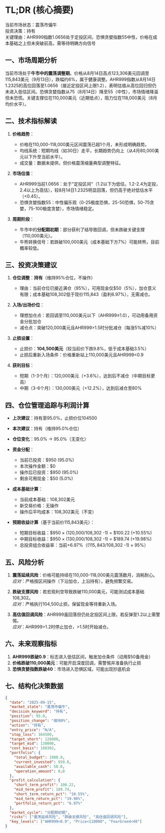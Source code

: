 # TL;DR (核心摘要)
当前市场状态：震荡市偏牛  
投资决策：持有  
关键理由：AHR999指数1.0656处于定投区间，恐惧贪婪指数55中性，价格在成本基础之上但未突破前高，需等待明确方向信号  

## 一、市场周期分析  
当前市场处于**牛市中的震荡调整期**。价格从8月14日高点123,306美元回调至115,843美元（9月13日），跌幅约6%，属于健康调整。AHR999指数从8月14日1.2325的高位回落至1.0656（接近定投区间上限1.2），表明估值从高位回归但仍未进入低估区间。恐惧贪婪指数从75（8月14日）降至55（中性），市场情绪降温但未恐慌。关键支撑位在110,000美元（近期低点），阻力位在118,000美元（8月均价水平）。  

## 二、技术指标解读  
1. **价格趋势**：  
   - 价格在110,000-118,000美元区间震荡已超1个月，未形成明确趋势。  
   - 均线系统：短期均线（如30日）走平，长期趋势仍向上（从4月80,000美元以下升至当前水平）。  
   - 成交量：数据未提供，但价格震荡缩量典型调整特征。  

2. **市场估值**：  
   - AHR999当前1.0656：处于"定投区间"（1.2以下为低估，1.2-2.4为定投，2.4以上为高估），较8月14日1.2325明显回落，但仍高于绝对低估水平（<0.45）。  
   - 恐惧贪婪指数55：中性偏乐观（0-25极度恐惧，25-50恐惧，50-75贪婪，75-100极度贪婪），市场情绪稳定。  

3. **周期阶段**：  
   - 牛市中的**分配期初期**：部分获利了结导致回调，但未跌破关键支撑（110,000美元）。  
   - 牛熊转换信号：若跌破100,000美元（成本基础下方7%）可能转熊，目前概率较低。  

## 三、投资决策建议  
1. **仓位调整**：**持有**（维持95%仓位，不操作）  
   - 理由：当前仓位已接近满仓（95%），可用现金仅$50（5%），加仓意义有限；成本基础108,302低于现价115,843（盈利6.97%），无需减仓。  

2. **入场/出场价位**：  
   - 理想加仓点：若回调至110,000美元以下（AHR999≤1.0），可动用备用资金分批加仓  
   - 减仓点：突破120,000美元且AHR999>1.5时分批减仓（每涨5%减10%）  

3. **止损设置**：  
   - 止损价：**104,500美元**（较当前价下跌9.8%，低于成本基础3.5%）  
   - 止损后重新入场条件：价格重新站上110,000美元且AHR999<0.9  

4. **获利目标**：  
   - 短期（1-3个月）：120,000美元（+3.6%），达到后不减仓（中期目标更高）  
   - 中期（3-6个月）：130,000美元（+12.2%），达到后减仓至80%  

## 四、仓位管理追踪与利润计算  
- **上次建议**：持有至95.0%，止损价位104500  
- **本次建议**：持有（维持95.0%仓位）  
- **仓位变化**：95.0% → 95.0%（无变化）  
- **资金分配**：  
  - 当前已投资：$950 (95.0%)  
  - 本次操作金额：$0  
  - 操作后已投资：$950 (95.0%)  
  - 剩余可用现金：$50 (5.0%)  

- **成本基础计算**：  
  - 当前成本基础：108,302美元  
  - 新交易价格：无操作  
  - 操作后平均成本：108,302美元（不变）  

- **预期收益计算**（基于当前价115,843美元）：  
  - 短期目标收益：$950 × (120,000/108,302 -1) = $100.22 (+10.55%)  
  - 中期目标收益：$950 × (130,000/108,302 -1) = $189.74 (+19.98%)  
  - 总投资组合收益率：当前+6.97%（($115,843/$108,302 -1) × 95%）  

## 五、风险分析  
1. **震荡延续风险**：价格可能持续在110,000-118,000美元震荡数月，消耗耐心。  
   *应对*：严格按区间操作（下沿加仓，上沿持有），避免频繁交易。  

2. **跌破支撑风险**：若宏观利空导致跌破110,000美元，可能测试成本基础108,302。  
   *应对*：严格执行104,500止损，保留现金等待重新入场。  

3. **高估值回调风险**：AHR999虽回落但仍处定投区间上限，若反弹至1.2以上需警惕。  
   *应对*：AHR999>1.2时停止加仓，>1.5时开始减仓。  

## 六、未来观察指标  
1. **AHR999跌破0.9**：标志进入低估区间，触发加仓条件（动用$50备用金）  
2. **价格跌破110,000美元**：可能开启深度回调，需警惕并准备执行止损  
3. **恐惧贪婪指数跌破40**：市场进入恐惧区域，可能出现抄底机会  

## 七、结构化决策数据  
```json
{
  "date": "2025-09-15",
  "market_state": "震荡市偏牛",
  "decision_keyword": "持有",
  "position": 95.0,
  "position_change": "维持0%",
  "action": "持有",
  "entry_price": "N/A",
  "stop_loss": 104500,
  "target_short": 120000,
  "target_mid": 130000,
  "cost_basis": 108302,
  "portfolio": {
    "total_budget": 1000.0,
    "current_invested": 950.0,
    "available_cash": 50.0,
    "operation_amount": 0.0
  },
  "profit_calculation": {
    "short_term_profit": 100.22,
    "mid_term_profit": 189.74,
    "short_term_return_pct": "10.55%",
    "mid_term_return_pct": "19.98%",
    "portfolio_return_pct": "6.97%"
  },
  "market_cycle": "分配期初期",
  "risks": ["震荡延续风险", "跌破支撑风险", "高估值回调风险"],
  "key_levels": ["AHR999<0.9", "Price<110000", "FearGreed<40"]
}
```
